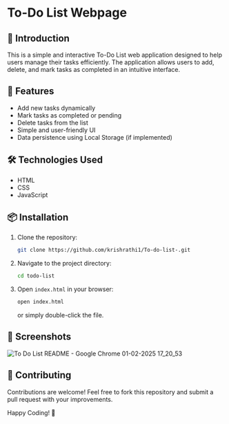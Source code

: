 # To-Do List Webpage  

## 📝 Introduction
This is a simple and interactive To-Do List web application designed to help users manage their tasks efficiently. The application allows users to add, delete, and mark tasks as completed in an intuitive interface.

## 🚀 Features
- Add new tasks dynamically 
- Mark tasks as completed or pending
- Delete tasks from the list
- Simple and user-friendly UI
- Data persistence using Local Storage (if implemented)

## 🛠️ Technologies Used
- HTML
- CSS
- JavaScript

## 📦 Installation
1. Clone the repository:
   ```sh
   git clone https://github.com/krishrathi1/To-do-list-.git
   ```
2. Navigate to the project directory:
   ```sh
   cd todo-list
   ```
3. Open `index.html` in your browser:
   ```sh
   open index.html
   ```
   or simply double-click the file.

## 📸 Screenshots
![To Do List README - Google Chrome 01-02-2025 17_20_53](https://github.com/user-attachments/assets/d4f58d8c-a29d-4fa4-b5f5-e6372444120b)


## 🤝 Contributing
Contributions are welcome! Feel free to fork this repository and submit a pull request with your improvements.


Happy Coding! 🚀

